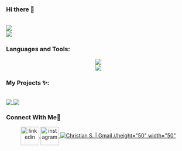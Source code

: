 ### Hi there 👋
<br>

<img href="https://github.com/ChrisEddo/ChrisEddo/blob/output/github-contribution-grid-snake.svg">
<br>
<picture>
    <source
        srcset="https://github-readme-stats.vercel.app/api?username=ChrisEddo&show_icons=true&theme=radical"
        media="(prefers-color-scheme: dark)"
    />
    <source
        srcset="https://github-readme-stats.vercel.app/api?username=ChrisEddo&show_icons=true"
        media="(prefers-color-scheme: light), (prefers-color-scheme: no-preference)"
    />
    <img src="https://github-readme-stats.vercel.app/api?username=ChrisEddo&show_icons=true" />
</picture>
<br>
<img src=https://github-readme-stats.vercel.app/api/top-langs/?username=ChrisEddo&theme=blue-green/>
<h3 align="left">Languages and Tools:</h3>
<p align="center">
    <a href="https://skillicons.dev">
        <img src="https://skillicons.dev/icons?i=js,html,css,java,git,github,r,py" />
    </a>
    <br>
    <a href="https://skillicons.dev">
        <img src="https://skillicons.dev/icons?i=eclipse,figma,mysql,matlab,vscode,autocad,discord" />
    </a>
</p>

### My Projects ✨:
<br>
<a href="https://github.com/ChrisEddo/achallenge1">
    <img align="center" src="https://github-readme-stats.vercel.app/api/pin/?username=ChrisEddo&repo=achallenge1&theme=tokyonight" />
</a>
<a href="https://github.com/ChrisEddo/achallenge2">
    <img align="center" src="https://github-readme-stats.vercel.app/api/pin/?username=ChrisEddo&repo=achallenge2&theme=tokyonight" />
</a>
<h3 align="left">Connect With Me🤝</h3>
<p align="center">
    <a href="https://www.linkedin.com/in/ing-geo-christian/" target="blank">
        <img align="center" src="https://user-images.githubusercontent.com/88904952/234979284-68c11d7f-1acc-4f0c-ac78-044e1037d7b0.png" alt="linkedin" height="50" width="50" />
    </a>
    <a href="https://www.instagram.com/chriseddo1/" target="blank">
        <img align="center" src="https://user-images.githubusercontent.com/88904952/234981169-2dd1e58f-4b7e-468c-8213-034ba62156c3.png" alt="instagram" height="50" width="50" />
    </a>
    <a href="mailto:dicadag@gmail.com" >
        <img   src="https://commons.wikimedia.org/wiki/File:Gmail_icon_(2020).svg" alt="Christian S. | Gmail"/> //height="50" width="50"
    </a>
    </p>

